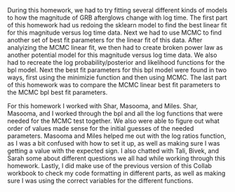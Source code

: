 During this homework, we had to try fitting several different kinds of models to how the magnitude of GRB afterglows change with log time. The first part of this homework had us redoing the sklearn model to find the best linear fit for this magnitude versus log time data. Next we had to use MCMC to find another set of best fit parameters for the linear fit of this data. After analyizing the MCMC linear fit, we then had to create broken power law as another potential model for this magnitude versus log time data. We also had to recreate the log probability/posterior and likelihood functions for the bpl model. Next the best fit parameters for this bpl model were found in two ways, first using the minimizie function and then using MCMC. The last part of this homework was to compare the MCMC linear best fit parameters to the MCMC bpl best fit parameters.

For this homework I worked with Shar, Masooma, and Miles. Shar, Masooma, and I worked through the bpl and all the log functions that were needed for the MCMC test together. We also were able to figure out what order of values made sense for the initial guesses of the needed parameters. Masooma and Miles helped me out with the log ratios function, as I was a bit confused with how to set it up, as well as making sure I was getting a value with the expected sign. I also chatted with Tali, Bivek, and Sarah some about different questions we all had while working through this homework. Lastly, I did make use of the previous version of this Collab workbook to check my code formatting in different parts, as well as making sure I was using the correct variables for the different functions.

